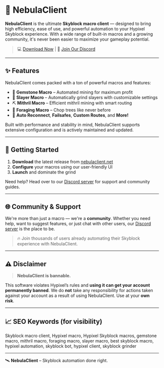 # 🌌 NebulaClient

**NebulaClient** is the ultimate **Skyblock macro client** — designed to bring high efficiency, ease of use, and powerful automation to your Hypixel Skyblock experience. With a wide range of built-in macros and a growing community, it's never been easier to maximize your gameplay potential.

> 💻 [Download Now](https://nebulaclient.net) | 💬 [Join Our Discord](https://nebulaclient.net/discord)

---

## ✨ Features

NebulaClient comes packed with a ton of powerful macros and features:

- 💎 **Gemstone Macro** – Automated mining for maximum profit  
- 🧟 **Slayer Macro** – Automatically grind slayers with customizable settings  
- ⛏️ **Mithril Macro** – Efficient mithril mining with smart routing  
- 🌲 **Foraging Macro** – Chop trees like never before  
- 🔄 **Auto Reconnect**, **Failsafes**, **Custom Routes**, and **More!**

Built with performance and stability in mind, NebulaClient supports extensive configuration and is actively maintained and updated.

---

## 🚀 Getting Started

1. **Download** the latest release from [nebulaclient.net](https://nebulaclient.net)  
2. **Configure** your macros using our user-friendly UI  
3. **Launch** and dominate the grind

Need help? Head over to our [Discord server](https://nebulaclient.net/discord) for support and community guides.

---

## 🌐 Community & Support

We're more than just a macro — we're a **community**. Whether you need help, want to suggest features, or just chat with other users, our [Discord server](https://nebulaclient.net/discord) is the place to be.

> 🔥 Join thousands of users already automating their Skyblock experience with NebulaClient.

---

## ⚠️ Disclaimer

> **NebulaClient is bannable.**

This software violates Hypixel’s rules and **using it can get your account permanently banned**. We do **not** take any responsibility for actions taken against your account as a result of using NebulaClient. Use at your **own risk**.

---

## 📈 SEO Keywords (for visibility)

Skyblock macro client, Hypixel macro, Hypixel Skyblock macros, gemstone macro, mithril macro, foraging macro, slayer macro, best skyblock macro, hypixel automation, skyblock bot, hypixel client, skyblock grinder

---

🛰️ **NebulaClient** – Skyblock automation done right.
